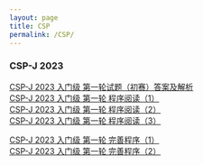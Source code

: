 ```yaml
---
layout: page
title: CSP
permalink: /CSP/
---
```


### CSP-J 2023
<a href="https://blog.csdn.net/lq1990717/article/details/132926398" target="_blank">CSP-J 2023 入门级 第一轮试题（初赛）答案及解析</a><br>
<a href="https://blog.csdn.net/lq1990717/article/details/133134655" target="_blank">CSP-J 2023 入门级 第一轮 程序阅读（1）</a><br>
<a href="https://blog.csdn.net/lq1990717/article/details/133146141" target="_blank">CSP-J 2023 入门级 第一轮 程序阅读（2）</a><br>
<a href="https://blog.csdn.net/lq1990717/article/details/133149041" target="_blank">CSP-J 2023 入门级 第一轮 程序阅读（3）</a><br>
<!-- <a href="https://blog.csdn.net/applelin2012/article/details/141198983" target="_blank">CSP-J 2023 入门级 第一轮 程序阅读（3）</a><br> -->
<a href="https://blog.csdn.net/lq1990717/article/details/133184629" target="_blank">CSP-J 2023 入门级 第一轮 完善程序（1）</a><br>
<a href="https://blog.csdn.net/lq1990717/article/details/133186879" target="_blank">CSP-J 2023 入门级 第一轮 完善程序（2）</a><br>




